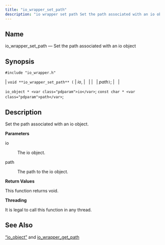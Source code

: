 ```yaml
---
title: "io_wrapper_set_path"
description: "io wrapper set path Set the path associated with an io object void io wrapper set path io path io object io const char path Set the path associated with an io object io The io object path The path to the io object This function returns void It is..."
---
```


<a name="apis.io_wrapper_set_path"></a> 
## Name

io_wrapper_set_path — Set the path associated with an io object

## Synopsis

`#include "io_wrapper.h"`

| `void **io_wrapper_set_path** (` | <var class="pdparam">io</var>, |   |
|   | <var class="pdparam">path</var>`)`; |   |

`io_object * <var class="pdparam">io</var>`;
`const char * <var class="pdparam">path</var>`;<a name="idp54032448"></a> 
## Description

Set the path associated with an io object.

**<a name="idp54033664"></a> Parameters**

<dl class="variablelist">

<dt>io</dt>

<dd>

The io object.

</dd>

<dt>path</dt>

<dd>

The path to the io object.

</dd>

</dl>

**<a name="idp54038208"></a> Return Values**

This function returns void.

**<a name="idp54039120"></a> Threading**

It is legal to call this function in any thread.

<a name="idp54040224"></a> 
## See Also

[“io_object”](/momentum/3/3-api/structs-io-object) and [io_wrapper_get_path](/momentum/3/3-api/apis-io-wrapper-get-path)